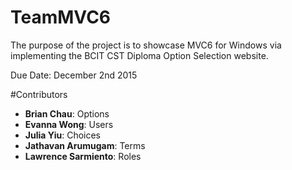 # TeamMVC6

The purpose of the project is to showcase MVC6 for Windows via implementing the BCIT CST Diploma Option Selection website. 

Due Date: December 2nd 2015

#Contributors
- **Brian Chau**: Options
- **Evanna Wong**: Users
- **Julia Yiu**: Choices
- **Jathavan Arumugam**: Terms
- **Lawrence Sarmiento**: Roles
